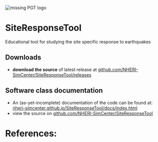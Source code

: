 ![missing PGT logo][logo]

[logo]: https://nheri-simcenter.github.io/SiteResponseTool/docs/NHERI-SRT-Icon.png "Site Response Tool Logo"

# SiteResponseTool
Educational tool for studying the site specific response to earthquakes

## Downloads

* __download the source__ of latest release at [github.com/NHERI-SimCenter/SiteResponseTool/releases](https://github.com/NHERI-SimCenter/SiteResponseTool/releases)

## Software class documentation

* An (as-yet-incomplete) documentation of the code can be found at: [nheri-simcenter.github.io/SiteResponseTool/docs/index.html](https://nheri-simcenter.github.io/SiteResponseTool/docs/index.html)
* view the source on [github.com/NHERI-SimCenter/SiteResponseTool](https://github.com/NHERI-SimCenter/SiteResponseTool)

# References:

